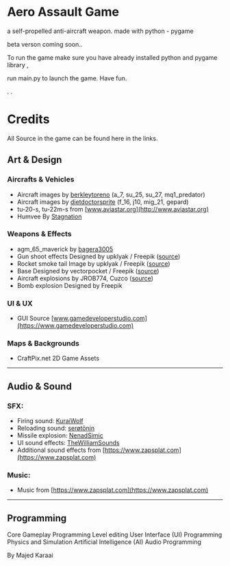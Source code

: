 # Aero Assault Game

a self-propelled anti-aircraft weapon.
made with python - pygame 

beta verson coming soon..

To run the game make sure you have already installed python and pygame library ,

run main.py to launch the game.
Have fun.













.
.



# Credits
All Source in the game can be found here in the links.
## Art & Design

### Aircrafts & Vehicles

- Aircraft images by [berkleytoreno](https://www.deviantart.com/berkleytoreno) (a_7, su_25, su_27, mq1_predator)
- Aircraft images by [dietdoctorsprite](https://www.deviantart.com/dietdoctorsprite) (f_16, j10, mig_21, gepard)
- tu-20-s, tu-22m-s from [www.aviastar.org](http://www.aviastar.org)
- Humvee By [Stagnation](https://opengameart.org/users/stagnation)

### Weapons & Effects

- agm_65_maverick by [bagera3005](https://www.deviantart.com/bagera3005)
- Gun shoot effects Designed by upklyak / Freepik ([source](https://www.freepik.com/free-vector/realistic-set-gun-shots-with-fire-smoke_9750025.htm#query=gun%20flash&position=0&from_view=keyword&track=ais))
- Rocket smoke tail Image by upklyak / Freepik ([source](https://www.freepik.com/free-vector/rocket-smoke-speed-fire-trail-cloud-vector-isolated-effect-3d-realistic-plane-jet-launch-contrail-flame-spray-shuttle-spaceship-takeoff-explosionin-sky-aircraft-condensation-track-texture_60900820.htm#page=3&query=bullet%20sprite&position=5&from_view=search&track=ais#page=3&query=b&from_query=undefined&position=0&from_view=search&track=ais))
- Base Designed by vectorpocket / Freepik ([source](https://www.freepik.com/free-vector/prison-jail-building-fenced-with-guard-observation-posts-high-fence-with-strained-barbed-wire-searchlights-projectors-watchtowers-cartoon-vector-illustration-isolated_4997269.htm#query=2d%20army%20tower&position=2&from_view=search&track=ais))
- Aircraft explosions by JROB774, Cuzco ([source](https://opengameart.org/users/jrob774))
- Bomb explosion Designed by Freepik

### UI & UX

- GUI Source [www.gamedeveloperstudio.com](https://www.gamedeveloperstudio.com)

### Maps & Backgrounds

- CraftPix.net 2D Game Assets

---

## Audio & Sound

### SFX:

- Firing sound: [KuraiWolf](https://opengameart.org/users/kuraiwolf)
- Reloading sound: [serøtōnin](https://freesound.org/people/ser%C3%B8t%C5%8Dnin/)
- Missile explosion: [NenadSimic](https://opengameart.org/users/nenadsimic)
- UI sound effects: [TheWilliamSounds](https://freesound.org/people/TheWilliamSounds/)
- Additional sound effects from [https://www.zapsplat.com](https://www.zapsplat.com)

### Music:

- Music from [https://www.zapsplat.com](https://www.zapsplat.com)

---

## Programming

Core Gameplay Programming
Level editing
User Interface (UI) Programming
Physics and Simulation
Artificial Intelligence (AI)
Audio Programming

By Majed Karaai
